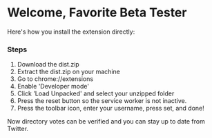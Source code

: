 # Welcome, Favorite Beta Tester
Here's how you install the extension directly:

### Steps
1. Download the dist.zip
2. Extract the dist.zip on your machine
3. Go to chrome://extensions
4. Enable 'Developer mode'
5. Click 'Load Unpacked' and select your unzipped folder
6. Press the reset button so the service worker is not inactive.
7. Press the toolbar icon, enter your username, press set, and done!

Now directory votes can be verified and you can stay up to date from Twitter.
